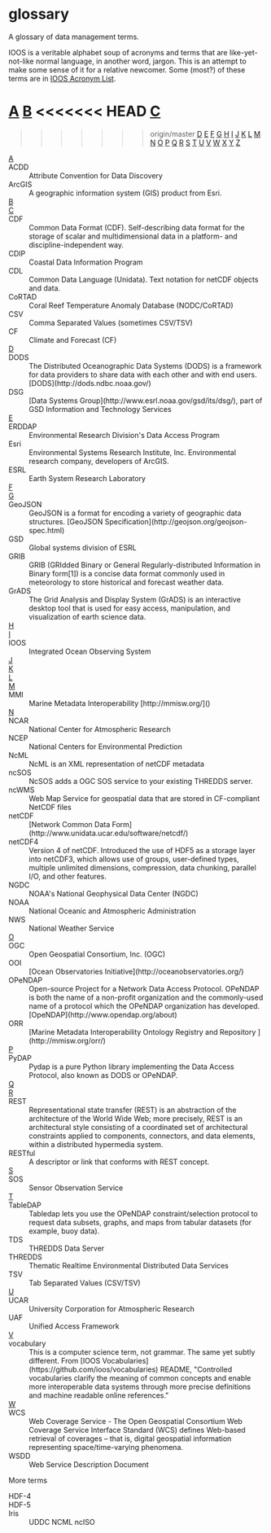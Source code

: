 glossary
========

A glossary of data management terms.

IOOS is a veritable alphabet soup of acronyms and terms that are like-yet-not-like normal language, in another word, jargon. 
This is an attempt to make some sense of it for a relative newcomer. Some (most?) of these terms are in [IOOS Acronym List](http://www.ioos.noaa.gov/about/acronym_list.html).

<a name="contents"></a>
[A](#A)
[B](#B)
<<<<<<< HEAD
[C](#C)
=======
>>>>>>> origin/master
[D](#D)
[E](#E)
[F](#F)
[G](#G) 
[H](#H)
[I](#I)
[J](#J)
[K](#K)
[L](#L)
[M](#M)
[N](#N)
[O](#O)
[P](#P)
[Q](#Q)
[R](#R)
[S](#S)
[T](#T)
[U](#U)
[V](#V)
[W](#W)
[X](#X)
[Y](#Y)
[Z](#Z)

<DL>
  <DT><a name="A"></a><a href=#contents>A</a><DD>
  <DT>ACDD
  <DD>Attribute Convention for Data Discovery 
<DT>ArcGIS<DD>A geographic information system (GIS) product from Esri.
  
  <DT><a name="B"></a><a href=#contents>B</a><DD>
  <DT><a name="C"></a><a href=#contents>C</a><DD>
<DT>CDF<DD> Common Data Format (CDF).  Self-describing data format for the storage of scalar and multidimensional
data in a platform- and discipline-independent way.  
  <DT>CDIP <DD>Coastal Data Information Program
  <DT>CDL<DD>Common Data Language (Unidata).  Text notation for netCDF objects and data.
  <DT>CoRTAD
  <DD> Coral Reef Temperature Anomaly Database (NODC/CoRTAD)
  <DT>CSV
  <DD>Comma Separated Values (sometimes CSV/TSV)
  <DT>CF
  <DD>Climate and Forecast (CF)
  
  <DT><a name="D"></a><a href=#contents>D</a><DD>
  <DT>DODS
  <DD>The Distributed Oceanographic Data Systems (DODS) is a framework for data providers to share data with each other and with end users. [DODS](http://dods.ndbc.noaa.gov/)
  <DT>DSG 
  <DD>[Data Systems Group](http://www.esrl.noaa.gov/gsd/its/dsg/), part of GSD  Information and Technology Services 

  <DT><a name="E"></a><a href=#contents>E</a><DD>
  <DT>ERDDAP
  <DD>Environmental Research Division's Data Access Program 
<DT>Esri<DD>Environmental Systems Research Institute, Inc. Environmental
research company, developers of ArcGIS.
  <DT>ESRL<DD> Earth System Research Laboratory
  <DT><a name="F"></a><a href=#contents>F</a><DD>
  <DT><a name="G"></a><a href=#contents>G</a><DD>
  <DT>GeoJSON<DD>GeoJSON is a format for encoding a variety of geographic
data structures.  [GeoJSON Specification](http://geojson.org/geojson-spec.html)
  <DT>GSD 
  <DD>Global systems division of ESRL
<DT>GRIB<DD>GRIB (GRIdded Binary or General Regularly-distributed
Information in Binary form[1]) is a concise data format commonly used in
meteorology to store historical and forecast weather data. 
<DT>GrADS<DD>The Grid Analysis and Display System (GrADS) is an interactive
desktop tool that is used for easy access, manipulation, and visualization
of earth science data. 

  <DT><a name="H"></a><a href=#contents>H</a><DD>
  <DT><a name="I"></a><a href=#contents>I</a><DD>
  <DT>IOOS
  <DD>Integrated Ocean Observing System
  
  <DT><a name="J"></a><a href=#contents>J</a><DD>
  <DT><a name="K"></a><a href=#contents>K</a><DD>
  <DT><a name="L"></a><a href=#contents>L</a><DD>
  <DT><a name="M"></a><a href=#contents>M</a><DD>
  <DT>MMI
  <DD> Marine Metadata Interoperability [http://mmisw.org/]()

  <DT><a name="N"></a><a href=#contents>N</a><DD>
  <DT>NCAR
  <DD>National Center for Atmospheric Research
  <DT>NCEP
  <DD>National Centers for Environmental Prediction
  <DT>NcML 
  <DD>NcML is an XML representation of netCDF metadata
  <DT>ncSOS
  <DD>NcSOS adds a OGC SOS service to your existing THREDDS server.
  <DT>ncWMS 
  <DD>Web Map Service  for geospatial data that are stored in  CF-compliant  NetCDF files
  <DT>netCDF <DD>[Network Common Data Form](http://www.unidata.ucar.edu/software/netcdf/)
<DT>netCDF4<DD>Version 4 of netCDF. Introduced the use of HDF5 as a storage
layer into netCDF3, which allows use of groups, user-defined types, multiple unlimited
dimensions, compression, data chunking, parallel I/O, and other features.

  <DT>NGDC
  <DD>NOAA's National Geophysical Data Center (NGDC) 
  <DT>NOAA
  <DD>National Oceanic and Atmospheric Administration
  <DT>NWS
  <DD>National Weather Service
  
  <DT><a name="O"></a><a href=#contents>O</a><DD>
  <DT>OGC
  <DD>Open Geospatial Consortium, Inc. (OGC)
  <DT>OOI
  <DD> [Ocean Observatories Initiative](http://oceanobservatories.org/)
  <DT>OPeNDAP
  <DD>Open-source Project for a Network Data Access Protocol. OPeNDAP is both the name of a non-profit organization and the commonly-used name of a protocol which the OPeNDAP organization has developed. [OpeNDAP](http://www.opendap.org/about)  
  <DT>ORR
  <DD> 
  [Marine Metadata Interoperability  Ontology Registry and Repository ](http://mmisw.org/orr/)
  

  <DT><a name="P"></a><a href=#contents>P</a><DD>
  <DT>PyDAP
  <DD>Pydap is a pure Python library implementing the Data Access Protocol, also known as DODS or OPeNDAP.

  <DT><a name="Q"></a><a href=#contents>Q</a><DD>
  <DT><a name="R"></a><a href=#contents>R</a><DD>
  <DT>REST
  <DD>Representational state transfer (REST) is an abstraction of the architecture of the World Wide Web; more precisely, REST is an architectural style consisting of a coordinated set of architectural constraints applied to components, connectors, and data elements, within a distributed hypermedia system.
  <DT>RESTful
  <DD>A descriptor or link that conforms with REST concept.
  
  <DT><a name="S"></a><a href=#contents>S</a><DD>
  <DT>SOS
  <DD>Sensor Observation Service
  
  <DT><a name="T"></a><a href=#contents>T</a><DD>
  <DT>TableDAP
  <DD>Tabledap lets you use the OPeNDAP constraint/selection protocol to request data subsets, 
graphs, and maps from tabular datasets (for example, buoy data). 
  <DT>TDS
  <DD> THREDDS Data Server
  <DT> THREDDS
  <DD> Thematic Realtime Environmental Distributed Data Services
  <DT>TSV
  <DD>Tab Separated Values (CSV/TSV)
  
  <DT><a name="U"></a><a href=#contents>U</a><DD>
  <DT>UCAR
  <DD>University Corporation for Atmospheric Research
  <DT>UAF	
  <DD>Unified Access Framework
  
  <DT><a name="V"></a><a href=#contents>V</a><DD>
  <DT>vocabulary
  <DD>This is a computer science term, not grammar. The same yet subtly different. From [IOOS Vocabularies](https://github.com/ioos/vocabularies) README, "Controlled vocabularies clarify the meaning of common concepts and enable more interoperable data systems through more precise definitions and machine readable online references."  
  
  
  <DT><a name="W"></a><a href=#contents>W</a><DD>
  
  <DT>WCS 
  <DD>Web Coverage Service - The Open Geospatial Consortium Web Coverage Service Interface Standard (WCS) defines Web-based retrieval of coverages – that is, digital geospatial information representing space/time-varying phenomena.
  <DT>WSDD
  <DD>Web Service Description Document
</DL>

More terms 
<DT>HDF-4<DD>
<DT>HDF-5<DD>
<DT>Iris<DD>
UDDC
NCML
ncISO

  

